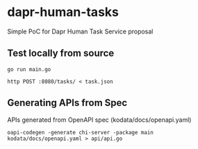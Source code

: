 # dapr-human-tasks
Simple PoC for Dapr Human Task Service proposal




## Test locally from source

```
go run main.go
```

```
http POST :8080/tasks/ < task.json
```

## Generating APIs from Spec
APIs generated from OpenAPI spec (kodata/docs/openapi.yaml)

```
oapi-codegen -generate chi-server -package main kodata/docs/openapi.yaml > api/api.go
```